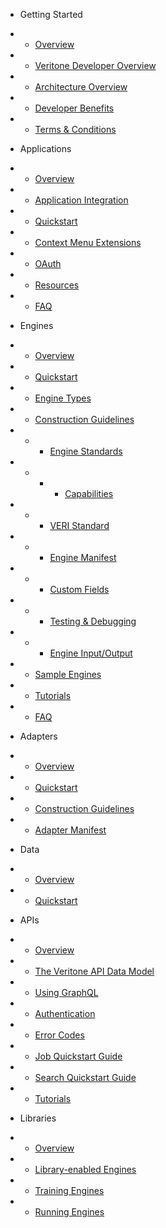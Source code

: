 <!-- docs/_sidebar.md -->

* Getting Started
* * [Overview](/)
* * [Veritone Developer Overview](veritone-developer-overview.md)
* * [Architecture Overview](architecture-overview.md)
* * [Developer Benefits](developer-benefits.md)
* * [Terms & Conditions](terms-and-conditions.md)

* Applications
* * [Overview](applications/)
* * [Application Integration](applications/integration/)
* * [Quickstart](applications/quick-start/)
* * [Context Menu Extensions](applications/context-menu-extensions.md)
* * [OAuth](applications/oauth.md)
* * [Resources](applications/resources.md)
* * [FAQ](applications/faq.md)

* Engines
* * [Overview](engines/)
* * [Quickstart](engines/quick-start/)
* * [Engine Types](engines/types)
* * [Construction Guidelines](engines/guidelines/)
* * * [Engine Standards](engines/engine_standards/)
* * * * [Capabilities](engines/engine_standards/capability/)
* * * [VERI Standard](engines/engine_standards/veri_standards.md)
* * * [Engine Manifest](engines/manifest.md)
* * * [Custom Fields](engines/custom-fields)
* * * [Testing & Debugging](engines/testing-and-debugging)
* * * [Engine Input/Output](engines/engine-input-output/)
* * [Sample Engines](engines/sample-engines.md)
* * [Tutorials](engines/tutorials/)
* * [FAQ](engines/faq.md)

* Adapters
* * [Overview](adapters/overview.md)
* * [Quickstart](adapters/quickstart/)
* * [Construction Guidelines](adapters/guidelines.md)
* * [Adapter Manifest](adapters/manifest.md)

* Data
* * [Overview](data/)
* * [Quickstart](data/quick-start/)

* APIs
* * [Overview](apis/)
* * [The Veritone API Data Model](apis/data-model.md)
* * [Using GraphQL](apis/using-graphql.md)
* * [Authentication](apis/authentication.md)
* * [Error Codes](apis/error-codes.md)
* * [Job Quickstart Guide](apis/job-quickstart.md)
* * [Search Quickstart Guide](apis/search-quickstart.md)
* * [Tutorials](apis/tutorials/)

* Libraries
* * [Overview](libraries/)
* * [Library-enabled Engines](libraries/engines.md)
* * [Training Engines](libraries/training.md)
* * [Running Engines](libraries/running.md)
